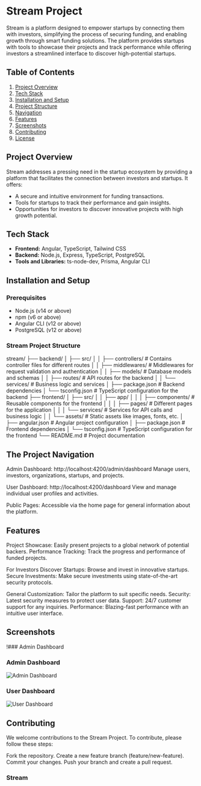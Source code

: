 # Stream Project

Stream is a platform designed to empower startups by connecting them with investors, simplifying the process of securing funding, and enabling growth through smart funding solutions. The platform provides startups with tools to showcase their projects and track performance while offering investors a streamlined interface to discover high-potential startups.

## Table of Contents

1. [Project Overview](#project-overview)
2. [Tech Stack](#tech-stack)
3. [Installation and Setup](#installation-and-setup)
4. [Project Structure](#project-structure)
5. [Navigation](#navigation)
6. [Features](#features)
7. [Screenshots](#screenshots)
8. [Contributing](#contributing)
9. [License](#license)

## Project Overview

Stream addresses a pressing need in the startup ecosystem by providing a platform that facilitates the connection between investors and startups. It offers:

- A secure and intuitive environment for funding transactions.
- Tools for startups to track their performance and gain insights.
- Opportunities for investors to discover innovative projects with high growth potential.

## Tech Stack

- **Frontend:** Angular, TypeScript, Tailwind CSS
- **Backend:** Node.js, Express, TypeScript, PostgreSQL
- **Tools and Libraries:** ts-node-dev, Prisma, Angular CLI

## Installation and Setup

### Prerequisites

- Node.js (v14 or above)
- npm (v6 or above)
- Angular CLI (v12 or above)
- PostgreSQL (v12 or above)

### Stream Project Structure
stream/
├── backend/
│   ├── src/
│   │   ├── controllers/    # Contains controller files for different routes
│   │   ├── middlewares/    # Middlewares for request validation and authentication
│   │   ├── models/         # Database models and schemas
│   │   ├── routes/         # API routes for the backend
│   │   └── services/       # Business logic and services
│   ├── package.json        # Backend dependencies
│   └── tsconfig.json       # TypeScript configuration for the backend
├── frontend/
│   ├── src/
│   │   ├── app/
│   │   │   ├── components/ # Reusable components for the frontend
│   │   │   ├── pages/      # Different pages for the application
│   │   │   └── services/   # Services for API calls and business logic
│   │   └── assets/         # Static assets like images, fonts, etc.
│   ├── angular.json        # Angular project configuration
│   ├── package.json        # Frontend dependencies
│   └── tsconfig.json       # TypeScript configuration for the frontend
└── README.md               # Project documentation

## The Project Navigation
Admin Dashboard: http://localhost:4200/admin/dashboard
Manage users, investors, organizations, startups, and projects.

User Dashboard: http://localhost:4200/dashboard
View and manage individual user profiles and activities.

Public Pages: Accessible via the home page for general information about the platform.

## Features

Project Showcase: Easily present projects to a global network of potential backers.
Performance Tracking: Track the progress and performance of funded projects.

For Investors
Discover Startups: Browse and invest in innovative startups.
Secure Investments: Make secure investments using state-of-the-art security protocols.

General
Customization: Tailor the platform to suit specific needs.
Security: Latest security measures to protect user data.
Support: 24/7 customer support for any inquiries.
Performance: Blazing-fast performance with an intuitive user interface.

## Screenshots
!### Admin Dashboard
### Admin Dashboard
![Admin Dashboard](./admin/stream/frontend/screenshot/stream1.png)

### User Dashboard
![User Dashboard](./admin/stream/frontend/screenshot/stream2.png)

## Contributing
We welcome contributions to the Stream Project. To contribute, please follow these steps:

Fork the repository.
Create a new feature branch (feature/new-feature).
Commit your changes.
Push your branch and create a pull request.

### Stream